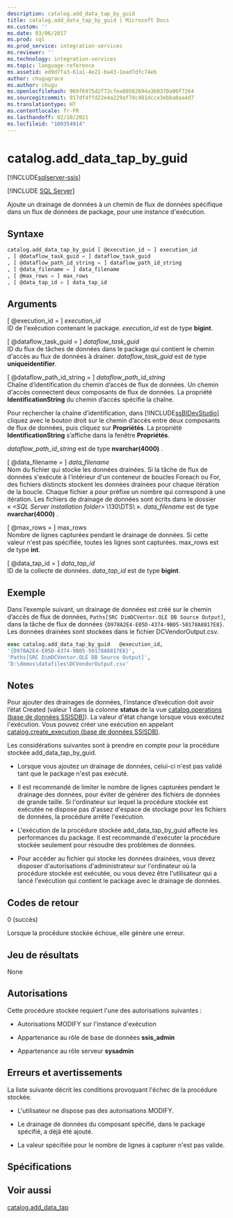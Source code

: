 ```yaml
---
description: catalog.add_data_tap_by_guid
title: catalog.add_data_tap_by_guid | Microsoft Docs
ms.custom: ''
ms.date: 03/06/2017
ms.prod: sql
ms.prod_service: integration-services
ms.reviewer: ''
ms.technology: integration-services
ms.topic: language-reference
ms.assetid: ed9d7fa3-61a1-4e21-ba43-1ead7dfc74eb
author: chugugrace
ms.author: chugu
ms.openlocfilehash: 969f6975d2f73cfea80582694a3b0370a00f7264
ms.sourcegitcommit: 917df4ffd22e4a229af7dc481dcce3ebba0aa4d7
ms.translationtype: HT
ms.contentlocale: fr-FR
ms.lasthandoff: 02/10/2021
ms.locfileid: "100354914"
---
```

# <a name="catalogadd_data_tap_by_guid"></a>catalog.add_data_tap_by_guid 

[!INCLUDE[sqlserver-ssis](../../includes/applies-to-version/sqlserver-ssis.md)]


[!INCLUDE [SQL Server](../../includes/applies-to-version/sqlserver.md)]

  Ajoute un drainage de données à un chemin de flux de données spécifique dans un flux de données de package, pour une instance d'exécution.  
  
## <a name="syntax"></a>Syntaxe  
  
```sql  
catalog.add_data_tap_by_guid [ @execution_id = ] execution_id  
, [ @dataflow_task_guid = ] dataflow_task_guid   
, [ @dataflow_path_id_string = ] dataflow_path_id_string  
, [ @data_filename = ] data_filename  
, [ @max_rows = ] max_rows  
, [ @data_tap_id = ] data_tap_id  
```  
  
## <a name="arguments"></a>Arguments  
 [ @execution_id = ] *execution_id*  
 ID de l'exécution contenant le package. *execution_id* est de type **bigint**.  
  
 [ @dataflow_task_guid = ] *dataflow_task_guid*  
 ID du flux de tâches de données dans le package qui contient le chemin d'accès au flux de données à drainer. *dataflow_task_guid* est de type **uniqueidentifier**.  
  
 [ @dataflow_path_id_string = ] *dataflow_path_id_string*  
 Chaîne d’identification du chemin d’accès de flux de données. Un chemin d'accès connectent deux composants de flux de données. La propriété **IdentificationString** du chemin d’accès spécifie la chaîne.  
  
 Pour rechercher la chaîne d’identification, dans [!INCLUDE[ssBIDevStudio](../../includes/ssbidevstudio-md.md)] cliquez avec le bouton droit sur le chemin d’accès entre deux composants de flux de données, puis cliquez sur **Propriétés**. La propriété **IdentificationString** s’affiche dans la fenêtre **Propriétés**.  
  
 *dataflow_path_id_string* est de type **nvarchar(4000)** .  
  
 [ @data_filename = ] *data_filename*  
 Nom du fichier qui stocke les données drainées. Si la tâche de flux de données s'exécute à l'intérieur d'un conteneur de boucles Foreach ou For, des fichiers distincts stockent les données drainées pour chaque itération de la boucle. Chaque fichier a pour préfixe un nombre qui correspond à une itération. Les fichiers de drainage de données sont écrits dans le dossier « *\<SQL Server installation folder>* \130\DTS\\ ». *data_filename* est de type **nvarchar(4000)** .  
  
 [ @max_rows = ] max_rows  
 Nombre de lignes capturées pendant le drainage de données. Si cette valeur n'est pas spécifiée, toutes les lignes sont capturées. max_rows est de type **int**.  
  
 [ @data_tap_id = ] *data_tap_id*  
 ID de la collecte de données. *data_tap_id* est de type **bigint**.  
  
## <a name="example"></a>Exemple  
 Dans l’exemple suivant, un drainage de données est créé sur le chemin d’accès de flux de données, `Paths[SRC DimDCVentor.OLE DB Source Output]`, dans la tâche de flux de données `{D978A2E4-E05D-4374-9B05-50178A8817E8}`. Les données drainées sont stockées dans le fichier DCVendorOutput.csv.  
  
```sql
exec catalog.add_data_tap_by_guid   @execution_id,   
'{D978A2E4-E05D-4374-9B05-50178A8817E8}',   
'Paths[SRC DimDCVentor.OLE DB Source Output]',   
'D:\demos\datafiles\DCVendorOutput.csv'  
```  
  
## <a name="remarks"></a>Notes  
 Pour ajouter des drainages de données, l’instance d’exécution doit avoir l’état Created (valeur 1 dans la colonne **status** de la vue [catalog.operations &#40;base de données SSISDB&#41;](../../integration-services/system-views/catalog-operations-ssisdb-database.md)). La valeur d'état change lorsque vous exécutez l'exécution. Vous pouvez créer une exécution en appelant [catalog.create_execution &#40;base de données SSISDB&#41;](../../integration-services/system-stored-procedures/catalog-create-execution-ssisdb-database.md).  
  
 Les considérations suivantes sont à prendre en compte pour la procédure stockée add_data_tap_by_guid.  
  
-   Lorsque vous ajoutez un drainage de données, celui-ci n'est pas validé tant que le package n'est pas exécuté.  
  
-   Il est recommandé de limiter le nombre de lignes capturées pendant le drainage des données, pour éviter de générer des fichiers de données de grande taille. Si l'ordinateur sur lequel la procédure stockée est exécutée ne dispose pas d'assez d'espace de stockage pour les fichiers de données, la procédure arrête l'exécution.  
  
-   L'exécution de la procédure stockée add_data_tap_by_guid affecte les performances du package. Il est recommandé d'exécuter la procédure stockée seulement pour résoudre des problèmes de données.  
  
-   Pour accéder au fichier qui stocke les données drainées, vous devez disposer d'autorisations d'administrateur sur l'ordinateur où la procédure stockée est exécutée, ou vous devez être l'utilisateur qui a lancé l'exécution qui contient le package avec le drainage de données.  
  
## <a name="return-codes"></a>Codes de retour  
 0 (succès)  
  
 Lorsque la procédure stockée échoue, elle génère une erreur.  
  
## <a name="result-set"></a>Jeu de résultats  
 None  
  
## <a name="permissions"></a>Autorisations  
 Cette procédure stockée requiert l'une des autorisations suivantes :  
  
-   Autorisations MODIFY sur l'instance d'exécution  
  
-   Appartenance au rôle de base de données **ssis_admin**  
  
-   Appartenance au rôle serveur **sysadmin**  
  
## <a name="errors-and-warnings"></a>Erreurs et avertissements  
 La liste suivante décrit les conditions provoquant l'échec de la procédure stockée.  
  
-   L'utilisateur ne dispose pas des autorisations MODIFY.  
  
-   Le drainage de données du composant spécifié, dans le package spécifié, a déjà été ajouté.  
  
-   La valeur spécifiée pour le nombre de lignes à capturer n'est pas valide.  
  
## <a name="requirements"></a>Spécifications  
  
## <a name="see-also"></a>Voir aussi  
 [catalog.add_data_tap](../../integration-services/system-stored-procedures/catalog-add-data-tap.md)  
  
  
